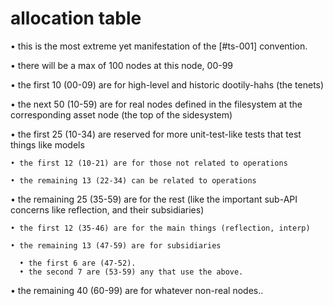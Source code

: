 # allocation table

• this is the most extreme yet manifestation of the [#ts-001] convention.

• there will be a max of 100 nodes at this node, 00-99

• the first 10 (00-09) are for high-level and historic dootily-hahs
  (the tenets)

• the next 50 (10-59) are for real nodes defined in the filesystem
  at the corresponding asset node (the top of the sidesystem)

  • the first 25 (10-34) are reserved for more unit-test-like tests
    that test things like models

    • the first 12 (10-21) are for those not related to operations

    • the remaining 13 (22-34) can be related to operations


  • the remaining 25 (35-59) are for the rest (like the important
    sub-API concerns like reflection, and their subsidiaries)

    • the first 12 (35-46) are for the main things (reflection, interp)

    • the remaining 13 (47-59) are for subsidiaries

      • the first 6 are (47-52).
      • the second 7 are (53-59) any that use the above.

• the remaining 40 (60-99) are for whatever non-real nodes..
